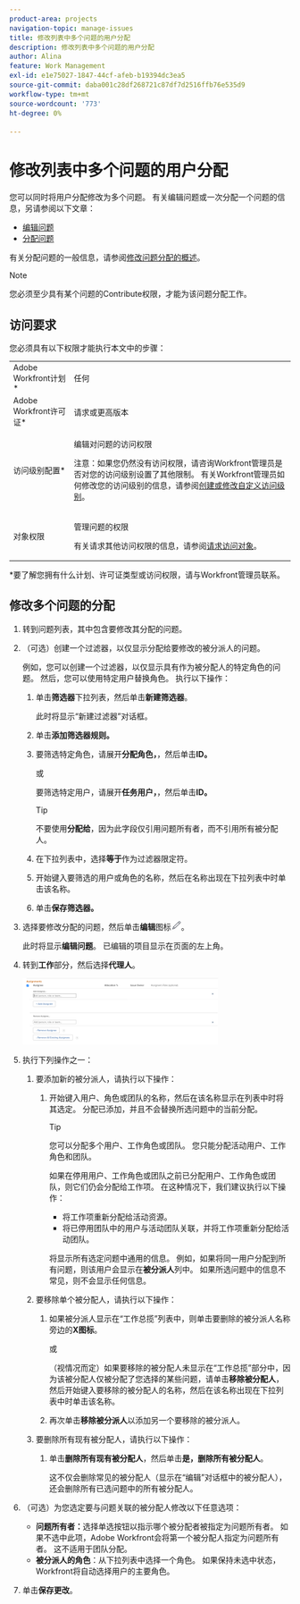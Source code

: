 ```yaml
---
product-area: projects
navigation-topic: manage-issues
title: 修改列表中多个问题的用户分配
description: 修改列表中多个问题的用户分配
author: Alina
feature: Work Management
exl-id: e1e75027-1847-44cf-afeb-b19394dc3ea5
source-git-commit: daba001c28df268721c87df7d2516ffb76e535d9
workflow-type: tm+mt
source-wordcount: '773'
ht-degree: 0%

---
```


# 修改列表中多个问题的用户分配

<!--
<p data-mc-conditions="QuicksilverOrClassic.Draft mode">(NOTE: similar article exists for tasks)</p>
-->

您可以同时将用户分配修改为多个问题。 有关编辑问题或一次分配一个问题的信息，另请参阅以下文章：

* [编辑问题](../../../manage-work/issues/manage-issues/edit-issues.md)
* [分配问题](../../../manage-work/issues/manage-issues/assign-issues.md)

有关分配问题的一般信息，请参阅[修改问题分配的概述](../../../manage-work/issues/manage-issues/modify-issue-assignments-overview.md)。

>[!NOTE]
>
>您必须至少具有某个问题的Contribute权限，才能为该问题分配工作。

## 访问要求

您必须具有以下权限才能执行本文中的步骤：

<table style="table-layout:auto"> 
 <col> 
 <col> 
 <tbody> 
  <tr> 
   <td role="rowheader">Adobe Workfront计划*</td> 
   <td> <p>任何 </p> </td> 
  </tr> 
  <tr> 
   <td role="rowheader">Adobe Workfront许可证*</td> 
   <td> <p>请求或更高版本</p> </td> 
  </tr> 
  <tr> 
   <td role="rowheader">访问级别配置*</td> 
   <td> <p>编辑对问题的访问权限</p> <p>注意：如果您仍然没有访问权限，请咨询Workfront管理员是否对您的访问级别设置了其他限制。 有关Workfront管理员如何修改您的访问级别的信息，请参阅<a href="../../../administration-and-setup/add-users/configure-and-grant-access/create-modify-access-levels.md" class="MCXref xref">创建或修改自定义访问级别</a>。</p> </td> 
  </tr> 
  <tr> 
   <td role="rowheader">对象权限</td> 
   <td> <p>管理问题的权限</p> <p>有关请求其他访问权限的信息，请参阅<a href="../../../workfront-basics/grant-and-request-access-to-objects/request-access.md" class="MCXref xref">请求访问对象</a>。</p> </td> 
  </tr> 
 </tbody> 
</table>

&#42;要了解您拥有什么计划、许可证类型或访问权限，请与Workfront管理员联系。

<!--
<div data-mc-conditions="QuicksilverOrClassic.Draft mode">
<h2>When to modify user assignments on issues</h2>
<p>(NOTE:&nbsp;drafted and moved to the overview article: Modify issue assignments overview)</p>
<p>You might want to modify the user assignments for multiple issues for a variety of&nbsp;reasons, including the following:</p>
<ul>
<li>Users join or leave&nbsp;your team</li>
<li>A user takes a vacation that extends beyond the issue&nbsp;due dates</li>
<li>A specific role or user is set as the assignee for multiple issues and you want to quickly modify all items to be assigned to a different user or role</li>
</ul>
</div>
-->

## 修改多个问题的分配

1. 转到问题列表，其中包含要修改其分配的问题。
1. （可选）创建一个过滤器，以仅显示分配给要修改的被分派人的问题。

   例如，您可以创建一个过滤器，以仅显示具有作为被分配人的特定角色的问题。 然后，您可以使用特定用户替换角色。 执行以下操作：

   1. 单击&#x200B;**筛选器**&#x200B;下拉列表，然后单击&#x200B;**新建筛选器**。

      此时将显示“新建过滤器”对话框。

   1. 单击&#x200B;**添加筛选器规则。**
   1. 要筛选特定角色，请展开&#x200B;**分配角色，**，然后单击&#x200B;**ID。**

      或

      要筛选特定用户，请展开&#x200B;**任务用户，**，然后单击&#x200B;**ID。**

      >[!TIP]
      >
      >不要使用&#x200B;**分配给**，因为此字段仅引用问题所有者，而不引用所有被分配人。

   1. 在下拉列表中，选择&#x200B;**等于**&#x200B;作为过滤器限定符。
   1. 开始键入要筛选的用户或角色的名称，然后在名称出现在下拉列表中时单击该名称。
   1. 单击&#x200B;**保存筛选器。**

1. 选择要修改分配的问题，然后单击&#x200B;**编辑**&#x200B;图标![](assets/qs-edit-icon.png)。

   此时将显示&#x200B;**编辑问题**。 已编辑的项目显示在页面的左上角。

1. 转到&#x200B;**工作**&#x200B;部分，然后选择&#x200B;**代理人**。

   ![](assets/classic-assignmens-area-on-edit-box-350x119.png)

1. 执行下列操作之一：

   1. 要添加新的被分派人，请执行以下操作：

      1. 开始键入用户、角色或团队的名称，然后在该名称显示在列表中时将其选定。 分配已添加，并且不会替换所选问题中的当前分配。

         >[!TIP]
         >
         >您可以分配多个用户、工作角色或团队。 您只能分配活动用户、工作角色和团队。
         >
         >如果在停用用户、工作角色或团队之前已分配用户、工作角色或团队，则它们仍会分配给工作项。 在这种情况下，我们建议执行以下操作：
         >
         >* 将工作项重新分配给活动资源。
         >* 将已停用团队中的用户与活动团队关联，并将工作项重新分配给活动团队。

         将显示所有选定问题中通用的信息。 例如，如果将同一用户分配到所有问题，则该用户会显示在&#x200B;**被分派人**&#x200B;列中。 如果所选问题中的信息不常见，则不会显示任何信息。

   1. 要移除单个被分配人，请执行以下操作：

      1. 如果被分派人显示在“工作总揽”列表中，则单击要删除的被分派人名称旁边的&#x200B;**X图标**。

         或

         （视情况而定）如果要移除的被分配人未显示在“工作总揽”部分中，因为该被分配人仅被分配了您选择的某些问题，请单击&#x200B;**移除被分配人**，然后开始键入要移除的被分配人的名称，然后在该名称出现在下拉列表中时单击该名称。

      1. 再次单击&#x200B;**移除被分派人**&#x200B;以添加另一个要移除的被分派人。

   1. 要删除所有现有被分配人，请执行以下操作：

      1. 单击&#x200B;**删除所有现有被分配人**，然后单击&#x200B;**是，删除所有被分配人**。

         这不仅会删除常见的被分配人（显示在“编辑”对话框中的被分配人），还会删除所有已选问题中的所有被分配人。

1. （可选）为您选定要与问题关联的被分配人修改以下任意选项：

   * **问题所有者：**&#x200B;选择单选按钮以指示哪个被分配者被指定为问题所有者。 如果不选中此项，Adobe Workfront会将第一个被分配人指定为问题所有者。 这不适用于团队分配。
   * **被分派人的角色**：从下拉列表中选择一个角色。 如果保持未选中状态，Workfront将自动选择用户的主要角色。

1. 单击&#x200B;**保存更改**。
